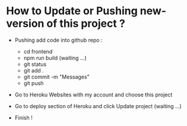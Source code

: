 # How to Update or Pushing new-version of this project ?

- Pushing add code into github repo :

  - cd frontend
  - npm run build (waiting ...)
  - git status
  - git add .
  - git commit -m "Messages"
  - git push

- Go to Heroku Websites with my account and choose this project
- Go to deploy section of Heroku and click Update project (waiting ...)
- Finish !
